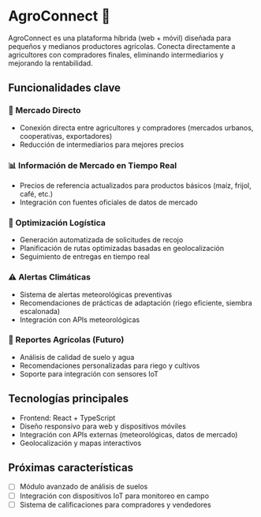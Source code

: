 # AgroConnect 🌱

AgroConnect es una plataforma híbrida (web + móvil) diseñada para pequeños y medianos productores agrícolas. Conecta directamente a agricultores con compradores finales, eliminando intermediarios y mejorando la rentabilidad.

## Funcionalidades clave

### 🛒 Mercado Directo
- Conexión directa entre agricultores y compradores (mercados urbanos, cooperativas, exportadores)
- Reducción de intermediarios para mejores precios

### 📊 Información de Mercado en Tiempo Real
- Precios de referencia actualizados para productos básicos (maíz, frijol, café, etc.)
- Integración con fuentes oficiales de datos de mercado

### 🚚 Optimización Logística
- Generación automatizada de solicitudes de recojo
- Planificación de rutas optimizadas basadas en geolocalización
- Seguimiento de entregas en tiempo real

### ⚠️ Alertas Climáticas
- Sistema de alertas meteorológicas preventivas
- Recomendaciones de prácticas de adaptación (riego eficiente, siembra escalonada)
- Integración con APIs meteorológicas

### 🔬 Reportes Agrícolas (Futuro)
- Análisis de calidad de suelo y agua
- Recomendaciones personalizadas para riego y cultivos
- Soporte para integración con sensores IoT

## Tecnologías principales
- Frontend: React + TypeScript
- Diseño responsivo para web y dispositivos móviles
- Integración con APIs externas (meteorológicas, datos de mercado)
- Geolocalización y mapas interactivos

## Próximas características
- [ ] Módulo avanzado de análisis de suelos
- [ ] Integración con dispositivos IoT para monitoreo en campo
- [ ] Sistema de calificaciones para compradores y vendedores